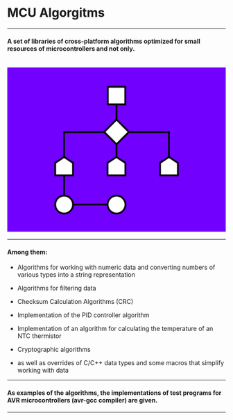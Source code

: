 # MCU Algorgitms
___

#### A set of libraries of cross-platform algorithms optimized for small resources of microcontrollers and not only.<br><br>

<img src="/resources/logo.png" alt="MCU Cross-Platform Algorgitms logo"/>

___

#### Among them:

- Algorithms for working with numeric data and converting numbers of various types into a string representation

- Algorithms for filtering data

- Checksum Calculation Algorithms (CRC)

- Implementation of the PID controller algorithm

- Implementation of an algorithm for calculating the temperature of an NTC thermistor

- Cryptographic algorithms

- as well as overrides of C/C++ data types and some macros that simplify working with data

___

#### As examples of the algorithms, the implementations of test programs for AVR microcontrollers (avr-gcc compiler) are given.

___
